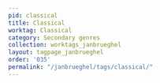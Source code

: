 ```yaml
---
pid: classical
title: Classical
worktag: Classical
category: Secondary genres
collection: worktags_janbrueghel
layout: tagpage_janbrueghel
order: '035'
permalink: "/janbrueghel/tags/classical/"
---
```

